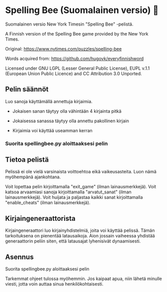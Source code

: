 # Spelling Bee (Suomalainen versio) :bee:
Suomalainen versio New York Timesin "Spelling Bee" -pelistä. 

A Finnish version of the Spelling Bee game provided by the New York Times.

Original: https://www.nytimes.com/puzzles/spelling-bee

Words acquired from: https://github.com/hugovk/everyfinnishword

Licensed under GNU LGPL (Lesser General Public License), EUPL v.1.1 (European Union Public Licence) and CC Attribution 3.0 Unported.

## Pelin säännöt

Luo sanoja käyttämällä annettuja kirjaimia.

- Jokaisen sanan täytyy olla vähintään 4 kirjainta pitkä

- Jokaisessa sanassa täytyy olla annettu pakollinen kirjain

- Kirjaimia voi käyttää useamman kerran

### Suorita spellingbee.py aloittaaksesi pelin

## Tietoa pelistä

Pelissä ei ole vielä varsinaista voittoehtoa eikä vaikeusasteita. Luon nämä myöhempänä ajankohtana.

Voit lopettaa pelin kirjoittamalla "exit_game" (ilman lainausmerkkejä). 
Voit katsoa arvaamiasi sanoja kirjoittamalla "arvatut_sanat" (ilman lainausmerkkejä).
Voit huijata ja paljastaa kaikki sanat kirjoittamalla "enable_cheats" (ilman lainausmerkkejä).

## Kirjaingeneraattorista

Kirjaingeneraattori luo kirjainyhdistelmiä, joita voi käyttää pelissä. Tämän tarkoituksena on pienentää latausaikoja. Aion jossain vaiheessa yhdistää generaattorin peliin siten, että latausajat lyhenisivät dynaamisesti.

## Asennus

Suorita spellingbee.py aloittaaksesi pelin

Tarkemmat ohjeet tulossa myöhemmin. Jos kaipaat apua, niin lähetä minulle viesti, jotta voin auttaa sinua henkilökohtaisesti.
